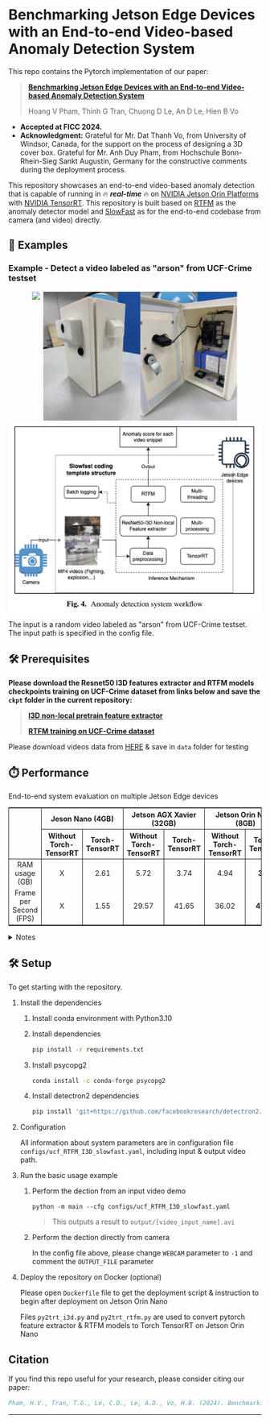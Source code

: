 # Benchmarking Jetson Edge Devices with an End-to-end Video-based Anomaly Detection System
This repo contains the Pytorch implementation of our paper:
> [**Benchmarking Jetson Edge Devices with an End-to-end Video-based Anomaly Detection System**](https://link.springer.com/chapter/10.1007/978-3-031-53963-3_25)
>
> Hoang V Pham, Thinh G Tran, Chuong D Le, An D Le, Hien B Vo

- **Accepted at FICC 2024.**
- **Acknowledgment:** Grateful for Mr. Dat Thanh Vo, from University of Windsor, Canada, for the support on the process of designing a 3D cover box. Grateful for Mr. Anh Duy Pham, from Hochschule Bonn-Rhein-Sieg Sankt Augustin, Germany for the constructive comments during the deployment process.

This repository showcases an end-to-end video-based anomaly detection that is capable of running in 🔥 ***real-time*** 🔥 on [NVIDIA Jetson Orin Platforms](https://store.nvidia.com/en-us/jetson/store) with [NVIDIA TensorRT](https://developer.nvidia.com/tensorrt). This repository is built based on [RTFM](https://github.com/tianyu0207/RTFM) as the anomaly detector model and [SlowFast](https://github.com/facebookresearch/SlowFast) as for the end-to-end codebase from camera (and video) directly.

<a id="examples"></a>
## 🤸 Examples

### Example - Detect a video labeled as "arson" from UCF-Crime testset

<div style="text-align: center;">
  <img src="assets/Arson014_x264.gif" height="256" style="display: inline-block;"/>
  <img src="assets/cover_box.png" height="256" style="display: inline-block;"/>
</div>

<div style="text-align: center;">
  <img src="assets/anomaly_detection_system_workflow.png" height=""style="display: inline-block;"/>
</div>

The input is a random video labeled as "arson" from UCF-Crime testset. The input path is specified in the config file.

<a id="prerequisites"></a>
## 🛠️ Prerequisites

**Please download the Resnet50 I3D features extractor and RTFM models checkpoints training on UCF-Crime dataset from links below and save the `ckpt` folder in the current repository:**

> [**I3D non-local pretrain feature extractor**](https://drive.google.com/file/d/1ftpFkny4twWUo1VsDkMR7gn1lv-wAVnI/view?usp=sharing)
> 
> [**RTFM training on UCF-Crime dataset**](https://drive.google.com/file/d/1_UM9Cwiga9iJP5jZRnfW-5pA36hiC33x/view?usp=sharing)

Please download videos data from [HERE](https://drive.google.com/drive/folders/1a05sTLHK4qG0zoqn7m97QKOhauVYVdU0?usp=sharing) & save in `data` folder for testing

<a id="performance"></a>
## ⏱️ Performance

End-to-end system evaluation on multiple Jetson Edge devices

<table style="border-top: solid 1px; border-left: solid 1px; border-right: solid 1px; border-bottom: solid 1px">
    <thead>
        <tr>
            <th rowspan=2 style="text-align: center; border-right: solid 1px"></th>
            <th colspan=2 style="text-align: center; border-right: solid 1px">Jeson Nano (4GB)</th>
            <th colspan=2 style="text-align: center; border-right: solid 1px">Jetson AGX Xavier (32GB)</th>
            <th colspan=2 style="text-align: center; border-right: solid 1px">Jetson Orin Nano (8GB)</th>
        </tr>
        <tr>
            <th style="text-align: center; border-right: solid 1px">Without Torch-TensorRT</th>
            <th style="text-align: center; border-right: solid 1px">Torch-TensorRT</th>
            <th style="text-align: center; border-right: solid 1px">Without Torch-TensorRT</th>
            <th style="text-align: center; border-right: solid 1px">Torch-TensorRT</th>
            <th style="text-align: center; border-right: solid 1px">Without Torch-TensorRT</th>
            <th style="text-align: center; border-right: solid 1px">Torch-TensorRT</th>
        </tr>
    </thead>
    <tbody>
        <tr>
            <td style="text-align: center; border-right: solid 1px">RAM usage (GB)</td>
            <td style="text-align: center; border-right: solid 1px">X</td>
            <td style="text-align: center; border-right: solid 1px">2.61</td>
            <td style="text-align: center; border-right: solid 1px">5.72</td>
            <td style="text-align: center; border-right: solid 1px">3.74</td>
            <td style="text-align: center; border-right: solid 1px">4.94</td>
            <td style="text-align: center; border-right: solid 1px"><strong>3.11</strong></td>
        </tr>
        <tr>
            <td style="text-align: center; border-right: solid 1px">Frame per Second (FPS)</td>
            <td style="text-align: center; border-right: solid 1px">X</td>
            <td style="text-align: center; border-right: solid 1px">1.55</td>
            <td style="text-align: center; border-right: solid 1px">29.57</td>
            <td style="text-align: center; border-right: solid 1px">41.65</td>
            <td style="text-align: center; border-right: solid 1px">36.02</td>
            <td style="text-align: center; border-right: solid 1px"><strong>47.56</strong></td>
        </tr>
    </tbody>
</table>

<details>
<summary>Notes</summary>

In this testing environment, all devices shared the same setup parameters. The system
needs 3.11 GB RAM for active operation, in contrast to the Jetson AGX Xavier’s 3.74 GB consumption, denoting a more RAM-efficient usage. The system is only operational on Jetson Nano with Torch-TensorRT because of the limited RAM resource compared to the required RAM usage from the system. The Jetson Nano with Torch-TensorRT displayed
minimal RAM consumption at 2.61 GB while having the slowest speed, 1.55 FPS only.

Contrastingly, the Jetson Orin Nano proved the fastest speed with 47.56 FPS, amounting to almost 30 times the speed of the Jetson Nano, additionally surpassing the Jetson AGX Xavier by nearly 15% under identical setup conditions. During anomaly detection system operation, the Jetson Orin Nano exhibited half the power consumption compared to Jetson AGX Xavier. As such, the Jetson Orin Nano 8 GB RAM with Torch-TensorRT emerged as the most effective device for anomaly detection system implementation, surpassing the other compared options in terms of efficiency.

</details>

<a id="setup"></a>
## 🛠️ Setup

To get starting with the repository.

1. Install the dependencies

    1. Install conda environment with Python3.10

    2. Install dependencies
        ```bash
        pip install -r requirements.txt
        ```
    3. Install psycopg2
        ```bash
        conda install -c conda-forge psycopg2
        ```
    4. Install detectron2 dependencies
        ```bash
        pip install 'git+https://github.com/facebookresearch/detectron2.git'
        ```
2. Configuration

    All information about system parameters are in configuration file `configs/ucf_RTFM_I3D_slowfast.yaml`, including input & output video path.

3. Run the basic usage example
    
    1. Perform the dection from an input video demo

        ```
        python -m main --cfg configs/ucf_RTFM_I3D_slowfast.yaml
        ```
        > This outputs a result to ``output/[video_input_name].avi``

    2. Perform the dection directly from camera

        In the config file above, please change `WEBCAM` parameter to `-1` and comment the `OUTPUT_FILE` parameter

4. Deploy the repository on Docker (optional)

    Please open `Dockerfile` file to get the deployment script & instruction to begin after deployment on Jetson Orin Nano

    Files `py2trt_i3d.py` and `py2trt_rtfm.py` are used to convert pytorch feature extractor & RTFM models to Torch TensorRT on Jetson Orin Nano

## Citation

If you find this repo useful for your research, please consider citing our paper:

```bibtex
Pham, H.V., Tran, T.G., Le, C.D., Le, A.D., Vo, H.B. (2024). Benchmarking Jetson Edge Devices with an End-to-End Video-Based Anomaly Detection System. In: Arai, K. (eds) Advances in Information and Communication. FICC 2024. Lecture Notes in Networks and Systems, vol 920. Springer, Cham. https://doi.org/10.1007/978-3-031-53963-3_25
```
---
